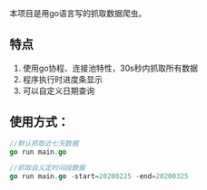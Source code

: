 <p>本项目是用go语言写的抓取数据爬虫。</p>

## 特点

1. 使用go协程、连接池特性，30s秒内抓取所有数据
2. 程序执行时进度条显示
3. 可以自定义日期查询

## 使用方式：

```go
//默认抓取近七天数据
go run main.go

//抓取自义定时间段数据
go run main.go -start=20200225 -end=20200325
```

